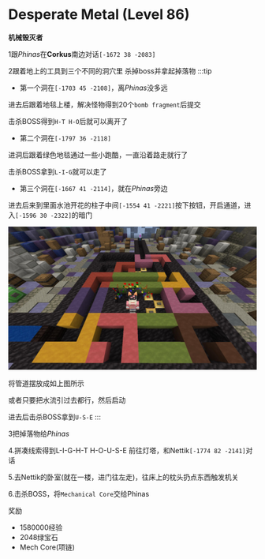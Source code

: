 # Desperate Metal (Level 86)
**机械毁灭者**

1跟*Phinas*在**Corkus**南边对话`[-1672 38 -2083]`

2跟着地上的工具到三个不同的洞穴里 杀掉boss并拿起掉落物
:::tip
+ 第一个洞在`[-1703 45 -2108]`，离*Phinas*没多远

进去后跟着地毯上楼，解决怪物得到20个`bomb fragment`后提交

击杀BOSS得到`H-T H-O`后就可以离开了

+ 第二个洞在`[-1797 36 -2118]`

进洞后跟着绿色地毯通过一些小跑酷，一直沿着路走就行了

击杀BOSS拿到`L-I-G`就可以走了

+ 第三个洞在`[-1667 41 -2114]`，就在*Phinas*旁边

进去后来到里面水池开花的柱子中间`[-1554 41 -2221]`按下按钮，开启通道，进入`[-1596 30 -2322]`的暗门

![](/assets/img/lvl86-3.jpg)

将管道摆放成如上图所示

或者只要把水流引过去都行，然后启动

进去后击杀BOSS拿到`U-S-E`
:::

3把掉落物给*Phinas*

4.拼凑线索得到L-I-G-H-T H-O-U-S-E
前往灯塔，和Nettik`[-1774 82 -2141]`对话

5.去Nettik的卧室(就在一楼，进门往左走)，往床上的枕头扔点东西触发机关

6.击杀BOSS，将`Mechanical Core`交给Phinas

奖励
+ 1580000经验
+ 2048绿宝石
+ Mech Core(项链)